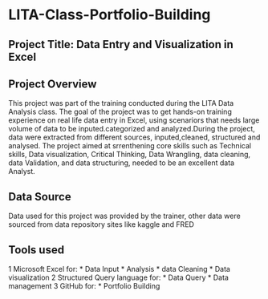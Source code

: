 # LITA-Class-Portfolio-Building

## Project Title: Data Entry and Visualization in Excel

## Project Overview
This project was part of the training conducted during the LITA Data Analysis class. The goal of the project was to get hands-on training experience on real life data entry in Excel, using scenariors that needs large volume of data to be inputed.categorized and analyzed.During the project, data were extracted from different sources, inputed,cleaned, structured and analysed.  The project aimed at srrenthening core skills such as Technical skills, Data visualization, Critical Thinking, Data Wrangling, data cleaning, data Validation, and data structuring, needed to be an excellent data Analyst.

## Data Source
Data used for this project was provided by the trainer, other data were sourced from data repository sites like kaggle and FRED

## Tools used
   1 Microsoft Excel for:
     * Data Input
     * Analysis
     * data Cleaning
     * Data visualization
   2 Structured Query language for:
     * Data Query
     * Data management
   3 GitHub for:
     * Portfolio Building 
    
